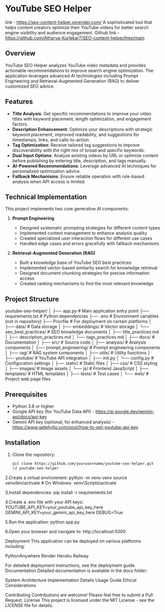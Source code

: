 # YouTube SEO Helper
link - https://seo-content-helper.onrender.com/
A sophisticated tool that helps content creators optimize their YouTube videos for better search engine visibility and audience engagement.
Github link - https://github.com/Atharva-Kurlekar7/SEO-content-helper/tree/main
## Overview

YouTube SEO Helper analyzes YouTube video metadata and provides actionable recommendations to improve search engine optimization. The application leverages advanced AI technologies including Prompt Engineering and Retrieval-Augmented Generation (RAG) to deliver customized SEO advice.

## Features

- **Title Analysis**: Get specific recommendations to improve your video titles with keyword placement, length optimization, and engagement factors.
- **Description Enhancement**: Optimize your descriptions with strategic keyword placement, improved readability, and suggestions for timestamps, links, and calls-to-action.
- **Tag Optimization**: Receive tailored tag suggestions to improve discoverability with the right mix of broad and specific keywords.
- **Dual Input Options**: Analyze existing videos by URL or optimize content before publishing by entering title, description, and tags manually.
- **AI-Powered Recommendations**: Leverage advanced AI techniques for personalized optimization advice.
- **Fallback Mechanisms**: Ensure reliable operation with rule-based analysis when API access is limited.

## Technical Implementation

This project implements two core generative AI components:

1. **Prompt Engineering**
   - Designed systematic prompting strategies for different content types
   - Implemented context management to enhance analysis quality
   - Created specialized user interaction flows for different use cases
   - Handled edge cases and errors gracefully with fallback mechanisms

2. **Retrieval-Augmented Generation (RAG)**
   - Built a knowledge base of YouTube SEO best practices
   - Implemented vector-based similarity search for knowledge retrieval
   - Designed document chunking strategies for precise information access
   - Created ranking mechanisms to find the most relevant knowledge

## Project Structure
youtube-seo-helper/
│
├── app.py                      # Main application entry point
├── requirements.txt            # Python dependencies
├── .env                        # Environment variables (not in repository)
├── Procfile                    # For deployment on certain platforms
│
├── data/                       # Data storage
│   ├── embeddings/             # Vector storage
│   └── seo_best_practices/     # SEO knowledge documents
│       ├── title_practices.md
│       ├── description_practices.md
│       └── tags_practices.md
│
├── docs/                       # Documentation
│
├── src/                        # Source code
│   ├── analysis/               # Analysis components
│   ├── prompt_engineering/     # Prompt engineering components
│   ├── rag/                    # RAG system components
│   ├── utils/                  # Utility functions
│   ├── youtube/                # YouTube API integration
│   ├── init.py
│   └── config.py               # Configuration settings
│
├── static/                     # Static files
│   ├── css/                    # CSS styling
│   ├── images/                 # Image assets
│   └── js/                     # Frontend JavaScript
│
├── templates/                  # HTML templates
│
├── tests/                      # Test cases
│
└── web/                        # Project web page files

## Prerequisites

- Python 3.8 or higher
- Google API key (for YouTube Data API) - https://ai.google.dev/gemini-api/docs/api-key
- Gemini API key (optional, for enhanced analysis) - https://www.getphyllo.com/post/how-to-get-youtube-api-key

## Installation

1. Clone the repository:
   ```bash
   git clone https://github.com/yourusername/youtube-seo-helper.git
   cd youtube-seo-helper

2.Create a virtual environment:
   python -m venv venv
   source venv/bin/activate  # On Windows: venv\Scripts\activate

3.Install dependencies:
  pip install -r requirements.txt

4.Create a .env file with your API keys:
  YOUTUBE_API_KEY=your_youtube_api_key_here
  GEMINI_API_KEY=your_gemini_api_key_here
  DEBUG=True

5.Run the application:
  python app.py

6.Open your browser and navigate to:
  http://localhost:5000





Deployment
This application can be deployed on various platforms including:

PythonAnywhere
Render
Heroku
Railway

For detailed deployment instructions, see the deployment guide.
Documentation
Detailed documentation is available in the docs folder:

System Architecture
Implementation Details
Usage Guide
Ethical Considerations

Contributing
Contributions are welcome! Please feel free to submit a Pull Request.
License
This project is licensed under the MIT License - see the LICENSE file for details.